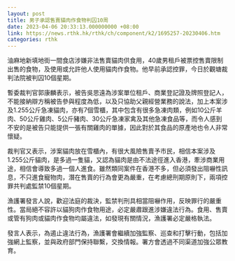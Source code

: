 ```yaml
---
layout: post
title: 男子承認售賣貓肉作食物判囚10周
date: 2023-04-06 20:33:13.000000000 +08:00
link: https://news.rthk.hk/rthk/ch/component/k2/1695257-20230406.htm
categories: rthk
---
```


油麻地新填地街一間食店涉嫌非法售賣貓肉供食用，40歲男租戶被票控售賣限制出售的食物，及使用或允許他人使用貓肉作食物。他早前承認控罪，今日於觀塘裁判法院被判囚10個星期。

暫委裁判官郭康麟表示，被告吳思遠為涉案單位租戶、商業登記證及牌照登記人，不能接納辯方稱被告參與程度為低，以及只協助父親經營業務的說法，加上本案涉及1.255公斤急凍貓肉，亦有7個雪櫃，其中包含有很多急凍肉類，例如10公斤羊肉、50公斤雞肉、5公斤豬肉、30公斤急凍家禽及其他急凍食品等，而令人感到不安的是被告只能提供一張有關雞肉的單據，因此對於其食品的原產地也令人非常懷疑。

裁判官又表示，涉案貓肉放在雪櫃內，有很大風險售賣予市民，相信本案涉及1.255公斤貓肉，是多過一隻貓，又認為貓肉是由不法途徑進入香港，牽涉商業用途，相信會導致多過一個人進食。雖然類同案件在香港不多，但必須發出阻嚇性訊息，不只進食寵物肉，潛在售賣的行為會更為嚴重，在考慮總刑期原則下，兩項控罪共判處監禁10個星期。

漁護署發言人說，歡迎法庭的裁決，監禁判刑具相當阻嚇作用，反映罪行的嚴重性。當局絕不容許以貓狗肉作食物用途，必定嚴肅跟進涉嫌違法行為。食用、售賣或管有狗肉或貓肉作食物均屬違法，如發現有關情況，漁護署必定嚴格執法。

發言人表示，為遏止違法行為，漁護署會繼續加強監察、巡查和打擊行動，包括加強網上監察，並與政府部門保持聯繫，交換情報。署方會透過不同渠道加強公眾教育。
